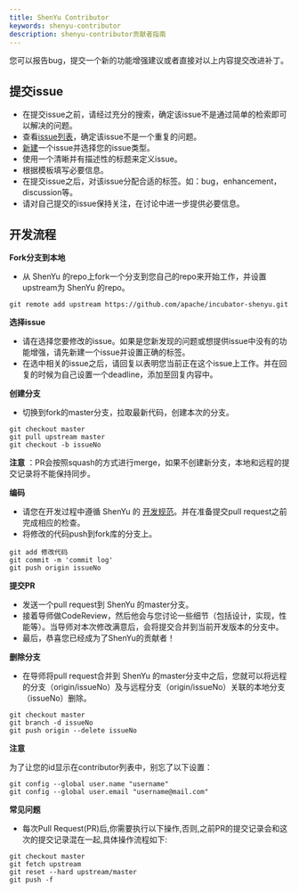 ```yaml
---
title: ShenYu Contributor
keywords: shenyu-contributor
description: shenyu-contributor贡献者指南
---
```


您可以报告bug，提交一个新的功能增强建议或者直接对以上内容提交改进补丁。

## 提交issue

 - 在提交issue之前，请经过充分的搜索，确定该issue不是通过简单的检索即可以解决的问题。
 - 查看[issue列表](https://github.com/apache/incubator-shenyu/issues)，确定该issue不是一个重复的问题。
 - [新建](https://github.com/apache/incubator-shenyu/issues/new/choose)一个issue并选择您的issue类型。
 - 使用一个清晰并有描述性的标题来定义issue。
 - 根据模板填写必要信息。
 - 在提交issue之后，对该issue分配合适的标签。如：bug，enhancement，discussion等。
 - 请对自己提交的issue保持关注，在讨论中进一步提供必要信息。

## 开发流程

**Fork分支到本地**

 - 从 ShenYu 的repo上fork一个分支到您自己的repo来开始工作，并设置upstream为 ShenYu 的repo。

```shell
git remote add upstream https://github.com/apache/incubator-shenyu.git
```

**选择issue**

 - 请在选择您要修改的issue。如果是您新发现的问题或想提供issue中没有的功能增强，请先新建一个issue并设置正确的标签。
 - 在选中相关的issue之后，请回复以表明您当前正在这个issue上工作。并在回复的时候为自己设置一个deadline，添加至回复内容中。

**创建分支**

 - 切换到fork的master分支，拉取最新代码，创建本次的分支。

```shell
git checkout master
git pull upstream master
git checkout -b issueNo
```

**注意** ：PR会按照squash的方式进行merge，如果不创建新分支，本地和远程的提交记录将不能保持同步。

**编码**

 - 请您在开发过程中遵循 ShenYu 的 [开发规范](../code-conduct)。并在准备提交pull request之前完成相应的检查。
 - 将修改的代码push到fork库的分支上。

```shell
git add 修改代码
git commit -m 'commit log'
git push origin issueNo
```

**提交PR**

 - 发送一个pull request到 ShenYu 的master分支。
 - 接着导师做CodeReview，然后他会与您讨论一些细节（包括设计，实现，性能等）。当导师对本次修改满意后，会将提交合并到当前开发版本的分支中。
 - 最后，恭喜您已经成为了ShenYu的贡献者！

**删除分支**

 - 在导师将pull request合并到 ShenYu 的master分支中之后，您就可以将远程的分支（origin/issueNo）及与远程分支（origin/issueNo）关联的本地分支（issueNo）删除。

```shell
git checkout master
git branch -d issueNo
git push origin --delete issueNo
```

**注意**

为了让您的id显示在contributor列表中，别忘了以下设置：

```shell
git config --global user.name "username"
git config --global user.email "username@mail.com"
```

**常见问题**

- 每次Pull Request(PR)后,你需要执行以下操作,否则,之前PR的提交记录会和这次的提交记录混在一起,具体操作流程如下:

```shell
git checkout master
git fetch upstream
git reset --hard upstream/master
git push -f
```
